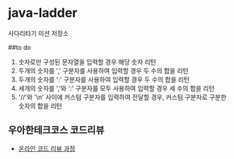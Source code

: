 # java-ladder
사다리타기 미션 저장소

##to do
1. 숫자로만 구성된 문자열을 입력할 경우 해당 숫자 리턴
2. 두개의 숫자를 ',' 구분자를 사용하여 입력할 경우 두 수의 합을 리턴
3. 두개의 숫자를 ':' 구분자를 사용하여 입력할 경우 두 수의 합을 리턴
4. 세개의 숫자를 ','와 ':' 구분자를 모두 사용하여 입력할 경우 세 수의 합을 리턴
5. '//'와 '\n' 사이에 커스텀 구분자를 입력하여 전달할 경우, 커스텀 구분자로 구분한 숫자의 합을 리턴

## 우아한테크코스 코드리뷰
* [온라인 코드 리뷰 과정](https://github.com/woowacourse/woowacourse-docs/blob/master/maincourse/README.md)